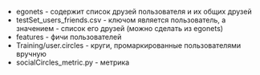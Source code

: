 * egonets - содержит список друзей пользователя и их общих друзей
* testSet_users_friends.csv - ключом является пользователь, а значением - список его друзей (можно сделать из egonets)
* features - фичи пользователей
* Training/user.circles - круги, промаркированные пользователями вручную
* socialCircles_metric.py - метрика

